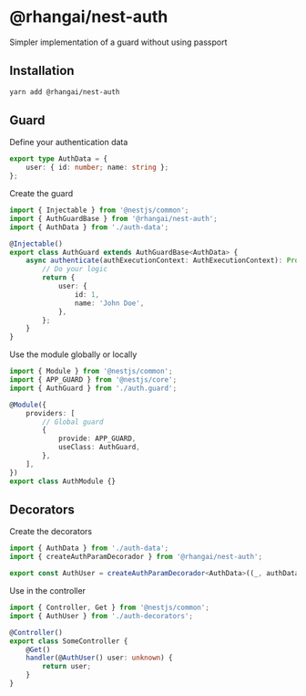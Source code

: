 # @rhangai/nest-auth

Simpler implementation of a guard without using passport

## Installation

```sh
yarn add @rhangai/nest-auth
```

## Guard

Define your authentication data

```ts
export type AuthData = {
	user: { id: number; name: string };
};
```

Create the guard

```ts
import { Injectable } from '@nestjs/common';
import { AuthGuardBase } from '@rhangai/nest-auth';
import { AuthData } from './auth-data';

@Injectable()
export class AuthGuard extends AuthGuardBase<AuthData> {
	async authenticate(authExecutionContext: AuthExecutionContext): Promise<AuthData | null> {
		// Do your logic
		return {
			user: {
				id: 1,
				name: 'John Doe',
			},
		};
	}
}
```

Use the module globally or locally

```ts
import { Module } from '@nestjs/common';
import { APP_GUARD } from '@nestjs/core';
import { AuthGuard } from './auth.guard';

@Module({
	providers: [
		// Global guard
		{
			provide: APP_GUARD,
			useClass: AuthGuard,
		},
	],
})
export class AuthModule {}
```

## Decorators

Create the decorators

```ts
import { AuthData } from './auth-data';
import { createAuthParamDecorador } from '@rhangai/nest-auth';

export const AuthUser = createAuthParamDecorador<AuthData>((_, authData) => authData.user);
```

Use in the controller

```ts
import { Controller, Get } from '@nestjs/common';
import { AuthUser } from './auth-decorators';

@Controller()
export class SomeController {
	@Get()
	handler(@AuthUser() user: unknown) {
		return user;
	}
}
```
